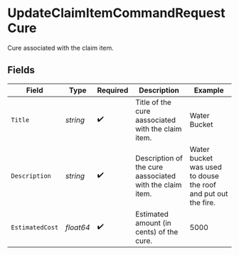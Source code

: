 # UpdateClaimItemCommandRequestCure

Cure associated with the claim item.


## Fields

| Field                                                         | Type                                                          | Required                                                      | Description                                                   | Example                                                       |
| ------------------------------------------------------------- | ------------------------------------------------------------- | ------------------------------------------------------------- | ------------------------------------------------------------- | ------------------------------------------------------------- |
| `Title`                                                       | *string*                                                      | :heavy_check_mark:                                            | Title of the cure aassociated with the claim item.            | Water Bucket                                                  |
| `Description`                                                 | *string*                                                      | :heavy_check_mark:                                            | Description of the cure aassociated with the claim item.      | Water bucket was used to douse the roof and put out the fire. |
| `EstimatedCost`                                               | *float64*                                                     | :heavy_check_mark:                                            | Estimated amount (in cents) of the cure.                      | 5000                                                          |
